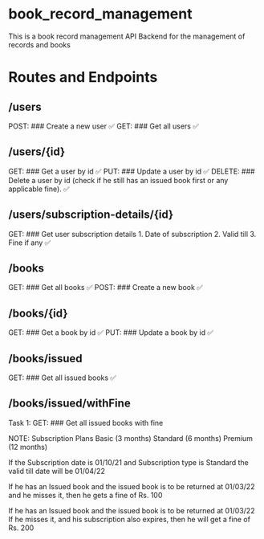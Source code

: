 # book_record_management

This is a book record management API Backend for the management of records and books

# Routes and Endpoints

## /users

POST: ### Create a new user ✅
GET: ### Get all users ✅

## /users/{id}

GET: ### Get a user by id ✅
PUT: ### Update a user by id ✅
DELETE: ### Delete a user by id (check if he still has an issued book first or any applicable fine). ✅

## /users/subscription-details/{id}

GET: ### Get user subscription details 1. Date of subscription 2. Valid till 3. Fine if any ✅

## /books

GET: ### Get all books ✅
POST: ### Create a new book ✅

## /books/{id}

GET: ### Get a book by id ✅
PUT: ### Update a book by id ✅

## /books/issued

GET: ### Get all issued books ✅

## /books/issued/withFine

Task 1:
GET: ### Get all issued books with fine

NOTE:
Subscription Plans
Basic (3 months)
Standard (6 months)
Premium (12 months)

If the Subscription date is 01/10/21
and Subscription type is Standard
the valid till date will be 01/04/22

If he has an Issued book and the issued book is to be returned at 01/03/22
and he misses it, then he gets a fine of Rs. 100

If he has an Issued book and the issued book is to be returned at 01/03/22
If he misses it, and his subscription also expires, then he will get a fine of Rs. 200
